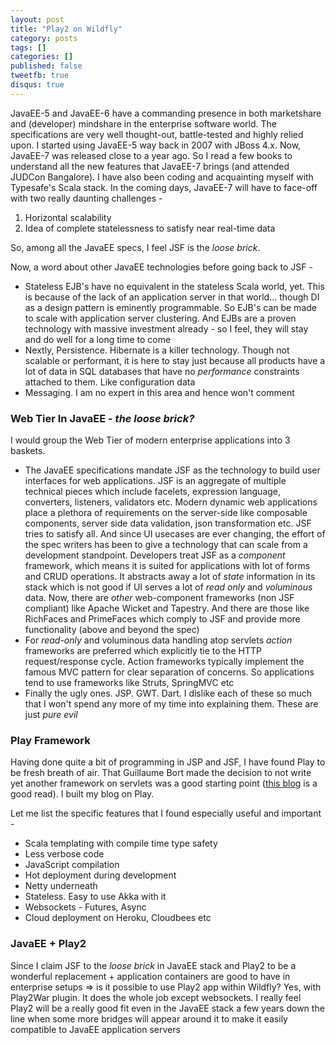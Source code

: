 ```yaml
---
layout: post
title: "Play2 on Wildfly"
category: posts
tags: []
categories: []
published: false
tweetfb: true
disqus: true
---
```

JavaEE-5 and JavaEE-6 have a commanding presence in both marketshare and (developer) mindshare in the enterprise software world. The specifications are very well thought-out, battle-tested and highly relied upon. I started using JavaEE-5 way back in 2007 with JBoss 4.x. Now, JavaEE-7 was released close to a year ago. So I read a few books to understand all the new features that JavaEE-7 brings (and attended JUDCon Bangalore). I have also been coding and acquainting myself with Typesafe's Scala stack. In the coming days, JavaEE-7 will have to face-off with two really daunting challenges  -

1.  Horizontal scalability
2.  Idea of complete statelessness to satisfy near real-time data

So, among all the JavaEE specs, I feel JSF is the *loose brick*.

Now, a word about other JavaEE technologies before going back to JSF -  

* Stateless EJB's have no equivalent in the stateless Scala world, yet. This is because of the lack of an application server in that world... though DI as a design pattern is eminently programmable. So EJB's can be made to scale with application server clustering. And EJBs are a proven technology with massive investment already - so I feel, they will stay and do well for a long time to come
* Nextly, Persistence. Hibernate is a killer technology. Though not scalable or performant, it is here to stay just because all products have a lot of data in SQL databases that have no *performance* constraints attached to them. Like configuration data
* Messaging. I am no expert in this area and hence won't comment

### Web Tier In JavaEE - *the loose brick?*
I would group the Web Tier of modern enterprise applications into 3 baskets. 

* The JavaEE specifications mandate JSF as the technology to build user interfaces for web applications. JSF is an aggregate of multiple technical pieces which include facelets, expression language, converters, listeners, validators etc. Modern dynamic web applications place a plethora of requirements on the server-side like composable components, server side data validation, json transformation etc. JSF tries to satisfy all. And since UI usecases are ever changing, the effort of the spec writers has been to give a technology that can scale from a development standpoint. Developers treat JSF as a *component* framework, which means it is suited for applications with lot of forms and CRUD operations. It abstracts away a lot of *state* information in its stack which is not good if UI serves a lot of *read only* and *voluminous* data. Now, there are *other* web-component frameworks (non JSF compliant) like Apache Wicket and Tapestry. And there are those like RichFaces and PrimeFaces which comply to JSF and provide more functionality (above and beyond the spec) 
* For *read-only* and voluminous data handling atop servlets *action* frameworks are preferred which explicitly tie to the HTTP request/response cycle. Action frameworks typically implement the famous MVC pattern for clear separation of concerns. So applications tend to use frameworks like Struts, SpringMVC etc
* Finally the ugly ones. JSP. GWT. Dart. I dislike each of these so much that I won't spend any more of my time into explaining them. These are just *pure evil*

### Play Framework
Having done quite a bit of programming in JSP and JSF, I have found Play to be fresh breath of air. That Guillaume Bort made the decision to not write yet another framework on servlets was a good starting point ([this blog](http://guillaumebort.tumblr.com/post/558830013/why-there-is-no-servlets-in-play) is a good read). I built my blog on Play.

Let me list the specific features that I found especially useful and important -

* Scala templating with compile time type safety
* Less verbose code
* JavaScript compilation
* Hot deployment during development
* Netty underneath
* Stateless. Easy to use Akka with it
* Websockets - Futures, Async
* Cloud deployment on Heroku, Cloudbees etc

### JavaEE + Play2
Since I claim JSF to the *loose brick* in JavaEE stack and Play2 to be a wonderful replacement + application containers are good to have in enterprise setups => is it possible to use Play2 app within Wildfly? Yes, with Play2War plugin. It does the whole job except websockets. I really feel Play2 will be a really good fit even in the JavaEE stack a few years down the line when some more bridges will appear around it to make it easily compatible to JavaEE application servers


